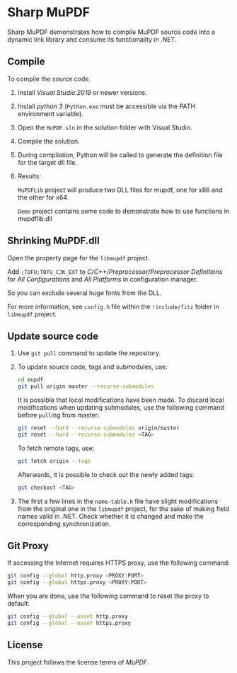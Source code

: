 # Sharp MuPDF

Sharp MuPDF demonstrates how to compile MuPDF source code into a dynamic link library and consume its functionality in .NET.

## Compile

To compile the source code.

1. Install _Visual Studio 2019_ or newer versions.

2. Install _python 3_ (`Python.exe` must be accessible via the PATH environment variable).

3. Open the `MuPDF.sln` in the solution folder with Visual Studio.

4. Compile the solution.

5. During compilation, Python will be called to generate the definition file for the target dll file.

6. Results:

   `MuPDFLib` project will produce two DLL files for mupdf, one for x86 and the other for x64.

   `Demo` project contains some code to demonstrate how to use functions in mupdflib.dll

## Shrinking MuPDF.dll

Open the property page for the `libmupdf` project.

Add `;TOFU;TOFU_CJK_EXT` to _C/C++_/_Preprocessor_/_Preprocessor Definitions_ for _All Configurations_ and _All Platforms_ in configuration manager.

So you can exclude several huge fonts from the DLL.

For more information, see `config.h` file within the `!include/fitz` folder in `libmupdf` project.

## Update source code

1. Use `git pull` command to update the repository.

2. To update source code, tags and submodules, use:

   ``` bash
   cd mupdf
   git pull origin master --recurse-submodules
   ```

   It is possible that local modifications have been made. To discard local modifications when updating submodules, use the following command before `pull`ing from master:

   ``` bash
   git reset --hard --recurse-submodules origin/master
   git reset --hard --recurse-submodules <TAG>
   ```

   To fetch remote tags, use:

   ``` bash
   git fetch origin --tags
   ```

   Afterwards, it is possible to check out the newly added tags:
   ``` bash
   git checkout <TAG>
   ```

3. The first a few lines in the `name-table.h` file have slight modifications from the original one in the `libmupdf` project, for the sake of making field names valid in .NET. Check whether it is changed and make the corresponding synchronization.

## Git Proxy
If accessing the Internet requires HTTPS proxy, use the following command:

``` bash
git config --global http.proxy <PROXY:PORT>
git config --global https.proxy <PROXY:PORT>
```

When you are done, use the following command to reset the proxy to default:

``` bash
git config --global --unset http.proxy
git config --global --unset https.proxy
```

## License

This project follows the license terms of *MuPDF*.